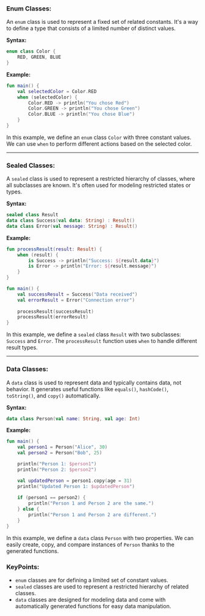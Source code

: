 ### Enum Classes:
An `enum` class is used to represent a fixed set of related constants. It's a way to define a type that consists of a limited number of distinct values.

**Syntax:**

```kotlin
enum class Color {
    RED, GREEN, BLUE
}
```

**Example:**

```kotlin
fun main() {
    val selectedColor = Color.RED
    when (selectedColor) {
        Color.RED -> println("You chose Red")
        Color.GREEN -> println("You chose Green")
        Color.BLUE -> println("You chose Blue")
    }
}
```

In this example, we define an `enum` class `Color` with three constant values. We can use `when` to perform different actions based on the selected color.

----

### Sealed Classes:
A `sealed` class is used to represent a restricted hierarchy of classes, where all subclasses are known. It's often used for modeling restricted states or types.

**Syntax:**

```kotlin
sealed class Result
data class Success(val data: String) : Result()
data class Error(val message: String) : Result()
```

**Example:**

```kotlin
fun processResult(result: Result) {
    when (result) {
        is Success -> println("Success: ${result.data}")
        is Error -> println("Error: ${result.message}")
    }
}

fun main() {
    val successResult = Success("Data received")
    val errorResult = Error("Connection error")
    
    processResult(successResult)
    processResult(errorResult)
}
```

In this example, we define a `sealed` class `Result` with two subclasses: `Success` and `Error`. The `processResult` function uses `when` to handle different result types.

-----

### Data Classes:
A `data` class is used to represent data and typically contains data, not behavior. It generates useful functions like `equals()`, `hashCode()`, `toString()`, and `copy()` automatically.

**Syntax:**

```kotlin
data class Person(val name: String, val age: Int)
```

**Example:**

```kotlin
fun main() {
    val person1 = Person("Alice", 30)
    val person2 = Person("Bob", 25)

    println("Person 1: $person1")
    println("Person 2: $person2")

    val updatedPerson = person1.copy(age = 31)
    println("Updated Person 1: $updatedPerson")
    
    if (person1 == person2) {
        println("Person 1 and Person 2 are the same.")
    } else {
        println("Person 1 and Person 2 are different.")
    }
}
```

In this example, we define a `data` class `Person` with two properties. We can easily create, copy, and compare instances of `Person` thanks to the generated functions.

### KeyPoints:
- `enum` classes are for defining a limited set of constant values.
- `sealed` classes are used to represent a restricted hierarchy of related classes.
- `data` classes are designed for modeling data and come with automatically generated functions for easy data manipulation.
